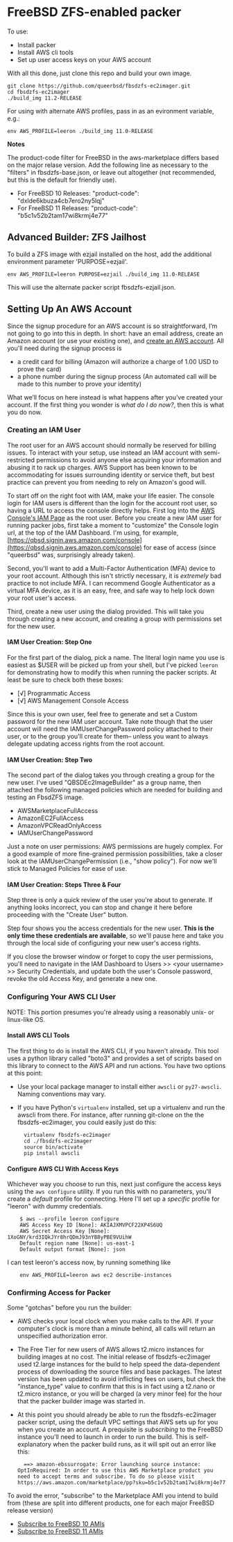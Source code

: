 # FreeBSD ZFS-enabled packer

To use:

- Install packer
- Install AWS cli tools
- Set up user access keys on your AWS account

With all this done, just clone this repo and build your own image.

    git clone https://github.com/queerbsd/fbsdzfs-ec2imager.git
    cd fbsdzfs-ec2imager
    ./build_img 11.2-RELEASE

For using with alternate AWS profiles, pass in as an evironment variable,
e.g.:

    env AWS_PROFILE=leeron ./build_img 11.0-RELEASE

**Notes**

  The product-code filter for FreeBSD in the aws-marketplace differs based
  on the major relase version. Add the following line as necessary to the
  "filters" in fbsdzfs-base.json, or leave out altogether (not recommended,
  but this is the default for friendly use). 

  - For FreeBSD 10 Releases: "product-code": "dxlde6kbuza4cb7ero2ny5lqj"
  - For FreeBSD 11 Releases: "product-code": "b5c1v52b2tam17wi8krmj4e77"

## Advanced Builder: ZFS Jailhost

To build a ZFS image with ezjail installed on the host, add the additional
environment parameter 'PURPOSE=ezjail'.

    env AWS_PROFILE=leeron PURPOSE=ezjail ./build_img 11.0-RELEASE

This will use the alternate packer script fbsdzfs-ezjail.json.

## Setting Up An AWS Account

Since the signup procedure for an AWS account is so straightforward, I’m not going to go into this in depth. In short: have an email address, create an Amazon account (or use your existing one), and [create an AWS account](https://portal.aws.amazon.com/billing/signup#/start). All you'll need during the signup process is
- a credit card for billing (Amazon will authorize a charge of 1.00 USD to prove the card)
- a phone number during the signup process (An automated call will be made to this number to prove your identity)

What we’ll focus on here instead is what happens after you’ve created your account. If the first thing you wonder is *what do I do now?*, then this is what you do now. 

### Creating an IAM User

The root user for an AWS account should normally be reserved for billing issues. To interact with your setup, use instead an IAM account with semi-restricted permissions to avoid anyone else acquiring your information and abusing it to rack up charges. AWS Support has been known to be accommodating for issues surrounding identity or service theft, but best practice can prevent you from needing to rely on Amazon's good will.

To start off on the right foot with IAM, make your life easier. The console login for IAM users is different than the login for the account root user, so having a URL to access the console directly helps. First log into the [AWS Console's IAM Page](https://console.aws.amazon.com/iam/home?region=eu-west-1#/home) as the root user. Before you create a new IAM user for running packer jobs, first take a moment to "customize" the Console login url, at the top of the IAM Dashboard. I'm using, for example, [https://qbsd.signin.aws.amazon.com/console](https://qbsd.signin.aws.amazon.com/console) for ease of access (since "queerbsd" was, surprisingly already taken).

Second, you'll want to add a Multi-Factor Authentication (MFA) device to your root account. Although this isn't strictly necessary, it is *extremely* bad practice to not include MFA. I can recommend Google Authenticator as a virtual MFA device, as it is an easy, free, and safe way to help lock down your root user's access.

Third, create a new user using the dialog provided. This will take you through creating a new account, and creating a group with permissions set for the new user. 

#### IAM User Creation: Step One 

For the first part of the dialog, pick a name. The literal login name you use is easiest as $USER will be picked up from your shell, but I've picked `leeron` for demonstrating how to modify this when running the packer scripts. At least be sure to check both these boxes:

- [√] Programmatic Access
- [√] AWS Management Console Access

Since this is your own user, feel free to generate and set a Custom password for the new IAM user account. Take note though that the user account will need the IAMUserChangePassword policy attached to their user, or to the group you'll create for them– unless you want to always delegate updating access rights from the root account.

#### IAM User Creation: Step Two

The second part of the dialog takes you through creating a group for the new user. I've used "QBSDEc2ImageBuilder" as a group name, then attached the following managed policies which are needed for building and testing an FbsdZFS image.

- AWSMarketplaceFullAccess
- AmazonEC2FullAccess
- AmazonVPCReadOnlyAccess
- IAMUserChangePassword

Just a note on user permissions: AWS permissions are hugely complex. For a good example of more fine-grained permission possibilities, take a closer look at the IAMUserChangePermission (i.e., "show policy"). For now we'll stick to Managed Policies for ease of use.

#### IAM User Creation: Steps Three & Four

Step three is only a quick review of the user you're about to generate. If anything looks incorrect, you can stop and change it here before proceeding with the "Create User" button.

Step four shows you the access credentials for the new user. **This is the only time these credentials are available**, so we'll pause here and take you through the local side of configuring your new user's access rights. 

If you close the browser window or forget to copy the user permissions, you'll need to navigate in the IAM Dashboard to Users >> \<your username\> >> Security Credentials, and update both the user's Console password, revoke the old Access Key, and generate a new one.

### Configuring Your AWS CLI User

NOTE: This portion presumes you're already using a reasonably unix- or linux-like OS. 

#### Install AWS CLI Tools

The first thing to do is install the AWS CLI, if you haven't already. This tool uses a python library called "boto3" and provides a set of scripts based on this library to connect to the AWS API and run actions. You have two options at this point:

- Use your local package manager to install either `awscli` or `py27-awscli`. Naming conventions may vary.
- If you have Python's `virtualenv` installed, set up a virtualenv and run the awscli from there. For instance, after running git-clone on the the fbsdzfs-ec2imager, you could easily just do this:

		virtualenv fbsdzfs-ec2imager
		cd ./fbsdzfs-ec2imager
		source bin/activate
		pip install awscli

#### Configure AWS CLI With Access Keys
		
Whichever way you choose to run this, next just configure the access keys using the `aws configure` utility. If you run this with no parameters, you'll create a *default* profile for connecting. Here I'll set up a *specific* profile for "leeron" with dummy credentials.

		$ aws --profile leeron configure 
		AWS Access Key ID [None]: AKIAJXMVPCF22XP4S6UQ
		AWS Secret Access Key [None]: 1XoGNY/krd3IQkJYr8hrQDmJ93nYB8yPBE9VUihW
		Default region name [None]: us-east-1
		Default output format [None]: json

I can test leeron's access now, by running something like

		env AWS_PROFILE=leeron aws ec2 describe-instances

### Confirming Access for Packer

Some "gotchas" before you run the builder:

- AWS checks your local clock when you make calls to the API. If your computer's clock is more than a minute behind, all calls will return an unspecified authorization error.

- The Free Tier for new users of AWS allows t2.micro instances for building images at no cost. The initial release of fbsdzfs-ec2imager used t2.large instances for the build to help speed the data-dependent process of downloading the source files and base packages. The latest version has been updated to avoid inflicting fees on users, but check the "instance_type" value to confirm that this is in fact using a t2.nano or t2.micro instance, or you will be charged (a very minor fee) for the hour that the packer builder image was started in.

- At this point you should already be able to run the fbsdzfs-ec2imager packer script, using the default VPC settings that AWS sets up for you when you create an account. A prequisite is *subscribing* to the FreeBSD instance you'll need to launch in order to run the build. This is self-explanatory when the packer build runs, as it will spit out an error like this:

		==> amazon-ebssurrogate: Error launching source instance: OptInRequired: In order to use this AWS Marketplace product you need to accept terms and subscribe. To do so please visit https://aws.amazon.com/marketplace/pp?sku=b5c1v52b2tam17wi8krmj4e77

To avoid the error, "subscribe" to the Marketplace AMI you intend to build from (these are split into different products, one for each major FreeBSD release version)

- [Subscribe to FreeBSD 10 AMIs](https://aws.amazon.com/marketplace/pp/B00KSS55FY/)
- [Subscribe to FreeBSD 11 AMIs](https://aws.amazon.com/marketplace/pp/B01LWSWRED/)

